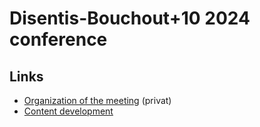 # Disentis-Bouchout+10 2024 conference

## Links
* [Organization of the meeting](https://github.com/plazi/bouchout-10) (privat)
* [Content development]()
